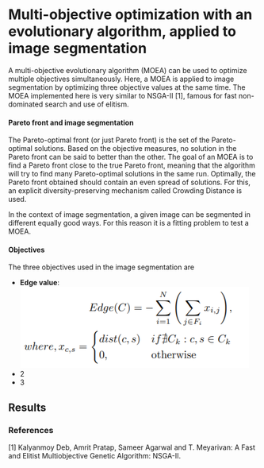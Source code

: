 # Multi-objective optimization with an evolutionary algorithm, applied to image segmentation

A multi-objective evolutionary algorithm (MOEA) can be used to optimize multiple objectives simultaneously. 
Here, a MOEA is applied to image segmentation by optimizing three objective values at the same time. 
The MOEA implemented here is very similar to NSGA-II [1], famous for fast non-dominated search and use of elitism.


#### Pareto front and image segmentation
The Pareto-optimal front (or just Pareto front) is the set of the Pareto-optimal solutions.
Based on the objective measures, no solution in the Pareto front can be said to better than the other.
The goal of an MOEA is to find a Pareto front close to the true Pareto front, meaning that the algorithm
will try to find many Pareto-optimal solutions in the same run.
Optimally, the Pareto front obtained should contain an even spread of solutions.
For this, an explicit diversity-preserving mechanism called Crowding Distance is used.

In the context of image segmentation, a given image can be segmented in different equally good ways.
For this reason it is a fitting problem to test a MOEA.

#### Objectives
The three objectives used in the image segmentation are
- **Edge value**:  
  ![EdgeValue](/images/EdgeValue.PNG)
- 2
- 3



## Results



### References
[1] Kalyanmoy Deb, Amrit Pratap, Sameer Agarwal and T. Meyarivan: A Fast and Elitist Multiobjective Genetic Algorithm: NSGA-II.
